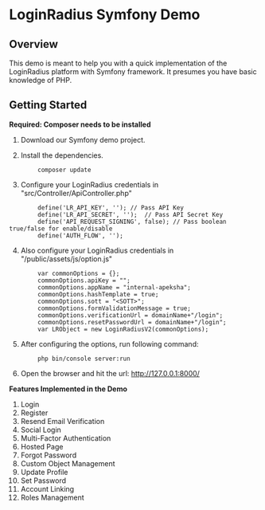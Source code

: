 # LoginRadius Symfony Demo

## Overview
This demo is meant to help you with a quick implementation of the LoginRadius platform with Symfony framework.
It presumes you have basic knowledge of PHP.

## Getting Started
**Required: Composer needs to be installed**

1. Download our Symfony demo project.

2. Install the dependencies.
```
        composer update
```

3. Configure your LoginRadius credentials in "src/Controller/ApiController.php" 
```       
        define('LR_API_KEY', ''); // Pass API Key
        define('LR_API_SECRET', '');  // Pass API Secret Key
        define('API_REQUEST_SIGNING', false); // Pass boolean true/false for enable/disable
        define('AUTH_FLOW', '');
```

4. Also configure your LoginRadius credentials in "/public/assets/js/option.js" 
```    
        var commonOptions = {};
        commonOptions.apiKey = "";
        commonOptions.appName = "internal-apeksha";
        commonOptions.hashTemplate = true;
        commonOptions.sott = "<SOTT>";
        commonOptions.formValidationMessage = true;
        commonOptions.verificationUrl = domainName+"/login";
        commonOptions.resetPasswordUrl = domainName+"/login";
        var LRObject = new LoginRadiusV2(commonOptions);
```

5. After configuring the options, run following command: 
```     
        php bin/console server:run
```

6. Open the browser and hit the url: http://127.0.0.1:8000/

**Features Implemented in the Demo**

1. Login
2. Register
3. Resend Email Verification
4. Social Login
5. Multi-Factor Authentication
6. Hosted Page
7. Forgot Password
8. Custom Object Management
9. Update Profile
10. Set Password
11. Account Linking
12. Roles Management       
       